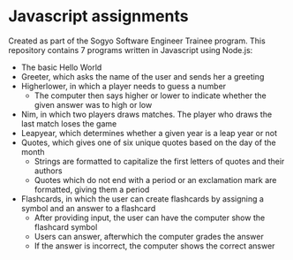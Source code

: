 # Javascript assignments

Created as part of the Sogyo Software Engineer Trainee program.
This repository contains 7 programs written in Javascript using Node.js:

* The basic Hello World
* Greeter, which asks the name of the user and sends her a greeting
* Higherlower, in which a player needs to guess a number
  * The computer then says higher or lower to indicate whether the given answer was to high or low
* Nim, in which two players draws matches. The player who  draws the last match loses the game
* Leapyear, which determines whether a given year is a leap year or not
* Quotes, which gives one of six unique quotes based on the day of the month
  * Strings are formatted to capitalize the first letters of quotes and their authors
  * Quotes which do not end with a period or an exclamation mark are formatted, giving them a period
* Flashcards, in which the user can create flashcards by assigning a symbol and an answer to a flashcard
  * After providing input, the user can have the computer show the flashcard symbol
  * Users can answer, afterwhich the computer grades the answer
  * If the answer is incorrect, the computer shows the correct answer

